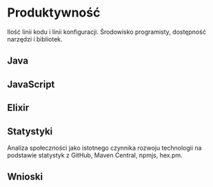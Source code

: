 # Produktywność

Ilość linii kodu i linii konfiguracji. Środowisko programisty, dostępność narzędzi i bibliotek.

## Java

## JavaScript

## Elixir

## Statystyki

Analiza społeczności jako istotnego czynnika rozwoju technologii na podstawie statystyk z GitHub, Maven Central, npmjs, hex.pm.

## Wnioski